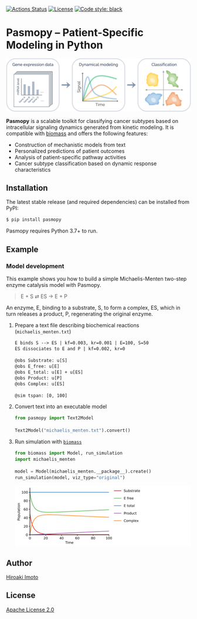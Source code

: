 [![Actions Status](https://github.com/pasmopy/pasmopy/workflows/Tests/badge.svg)](https://github.com/pasmopy/pasmopy/actions)
[![License](https://img.shields.io/badge/License-Apache%202.0-green.svg)](https://opensource.org/licenses/Apache-2.0)
[![Code style: black](https://img.shields.io/badge/code%20style-black-000000.svg)](https://github.com/psf/black)

# Pasmopy – Patient-Specific Modeling in Python

![overview](docs/_static/img/overview.png)

<!--
![overview](https://raw.githubusercontent.com/pasmopy/pasmopy/master/docs/_static/img/overview.png)
-->

**Pasmopy** is a scalable toolkit for classifying cancer subtypes based on intracellular signaling dynamics generated from kinetic modeling. It is compatible with [biomass](https://github.com/biomass-dev/biomass) and offers the following features:

- Construction of mechanistic models from text
- Personalized predictions of patient outcomes
- Analysis of patient-specific pathway activities
- Cancer subtype classification based on dynamic response characteristics

## Installation

The latest stable release (and required dependencies) can be installed from PyPI:

```bash
$ pip install pasmopy
```

Pasmopy requires Python 3.7+ to run.

## Example

### Model development

This example shows you how to build a simple Michaelis-Menten two-step enzyme catalysis model with Pasmopy.

> E + S ⇄ ES → E + P

An enzyme, E, binding to a substrate, S, to form a complex, ES, which in turn releases a product, P, regenerating the original enzyme.

1. Prepare a text file describing biochemical reactions (`michaelis_menten.txt`)

   ```
   E binds S --> ES | kf=0.003, kr=0.001 | E=100, S=50
   ES dissociates to E and P | kf=0.002, kr=0

   @obs Substrate: u[S]
   @obs E_free: u[E]
   @obs E_total: u[E] + u[ES]
   @obs Product: u[P]
   @obs Complex: u[ES]

   @sim tspan: [0, 100]
   ```

1. Convert text into an executable model

   ```python
   from pasmopy import Text2Model

   Text2Model("michaelis_menten.txt").convert()
   ```

1. Run simulation with [`biomass`](https://github.com/biomass-dev/biomass)

   ```python
   from biomass import Model, run_simulation
   import michaelis_menten

   model = Model(michaelis_menten.__package__).create()
   run_simulation(model, viz_type="original")
   ```

   ![](docs/_static/img/michaelis_menten_sim.png)
    <!--
    ![](https://raw.githubusercontent.com/pasmopy/pasmopy/master/docs/_static/img/michaelis_menten_sim.png)
    -->

## Author

[Hiroaki Imoto](https://github.com/himoto)

## License

[Apache License 2.0](https://github.com/pasmopy/pasmopy/blob/master/LICENSE)
